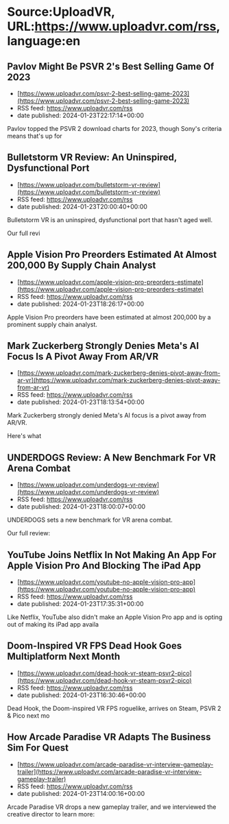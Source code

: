 # Source:UploadVR, URL:https://www.uploadvr.com/rss, language:en

## Pavlov Might Be PSVR 2&#x27;s Best Selling Game Of 2023
 - [https://www.uploadvr.com/psvr-2-best-selling-game-2023](https://www.uploadvr.com/psvr-2-best-selling-game-2023)
 - RSS feed: https://www.uploadvr.com/rss
 - date published: 2024-01-23T22:17:14+00:00

Pavlov topped the PSVR 2 download charts for 2023, though Sony's criteria means that's up for

## Bulletstorm VR Review: An Uninspired, Dysfunctional Port
 - [https://www.uploadvr.com/bulletstorm-vr-review](https://www.uploadvr.com/bulletstorm-vr-review)
 - RSS feed: https://www.uploadvr.com/rss
 - date published: 2024-01-23T20:00:40+00:00

Bulletstorm VR is an uninspired, dysfunctional port that hasn't aged well.

Our full revi

## Apple Vision Pro Preorders Estimated At Almost 200,000 By Supply Chain Analyst
 - [https://www.uploadvr.com/apple-vision-pro-preorders-estimate](https://www.uploadvr.com/apple-vision-pro-preorders-estimate)
 - RSS feed: https://www.uploadvr.com/rss
 - date published: 2024-01-23T18:26:17+00:00

Apple Vision Pro preorders have been estimated at almost 200,000 by a prominent supply chain analyst.

## Mark Zuckerberg Strongly Denies Meta&#x27;s AI Focus Is A Pivot Away From AR/VR
 - [https://www.uploadvr.com/mark-zuckerberg-denies-pivot-away-from-ar-vr](https://www.uploadvr.com/mark-zuckerberg-denies-pivot-away-from-ar-vr)
 - RSS feed: https://www.uploadvr.com/rss
 - date published: 2024-01-23T18:13:54+00:00

Mark Zuckerberg strongly denied Meta's AI focus is a pivot away from AR/VR. 

Here's what

## UNDERDOGS Review: A New Benchmark For VR Arena Combat
 - [https://www.uploadvr.com/underdogs-vr-review](https://www.uploadvr.com/underdogs-vr-review)
 - RSS feed: https://www.uploadvr.com/rss
 - date published: 2024-01-23T18:00:07+00:00

UNDERDOGS sets a new benchmark for VR arena combat.

Our full review:

## YouTube Joins Netflix In Not Making An App For Apple Vision Pro And Blocking The iPad App
 - [https://www.uploadvr.com/youtube-no-apple-vision-pro-app](https://www.uploadvr.com/youtube-no-apple-vision-pro-app)
 - RSS feed: https://www.uploadvr.com/rss
 - date published: 2024-01-23T17:35:31+00:00

Like Netflix, YouTube also didn't make an Apple Vision Pro app and is opting out of making its iPad app availa

## Doom-Inspired VR FPS Dead Hook Goes Multiplatform Next Month
 - [https://www.uploadvr.com/dead-hook-vr-steam-psvr2-pico](https://www.uploadvr.com/dead-hook-vr-steam-psvr2-pico)
 - RSS feed: https://www.uploadvr.com/rss
 - date published: 2024-01-23T16:30:46+00:00

Dead Hook, the Doom-inspired VR FPS roguelike, arrives on Steam, PSVR 2 &amp; Pico next mo

## How Arcade Paradise VR Adapts The Business Sim For Quest
 - [https://www.uploadvr.com/arcade-paradise-vr-interview-gameplay-trailer](https://www.uploadvr.com/arcade-paradise-vr-interview-gameplay-trailer)
 - RSS feed: https://www.uploadvr.com/rss
 - date published: 2024-01-23T14:00:16+00:00

Arcade Paradise VR drops a new gameplay trailer, and we interviewed the creative director to learn more:

